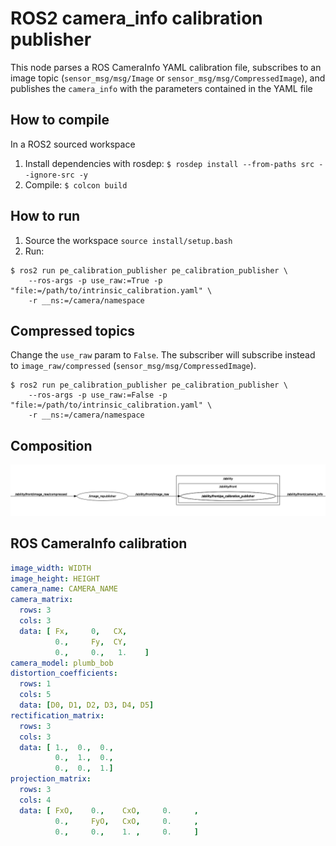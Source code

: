 # ROS2 camera_info calibration publisher

This node parses a ROS CameraInfo YAML calibration file, subscribes to an image topic (`sensor_msg/msg/Image` or `sensor_msg/msg/CompressedImage`), 
and publishes the `camera_info` with the parameters contained in the YAML file

## How to compile

In a ROS2 sourced workspace

1. Install dependencies with rosdep:
`$ rosdep install --from-paths src --ignore-src -y`
2. Compile:
`$ colcon build`

## How to run
1. Source the workspace `source install/setup.bash`
2. Run:
```
$ ros2 run pe_calibration_publisher pe_calibration_publisher \
    --ros-args -p use_raw:=True -p "file:=/path/to/intrinsic_calibration.yaml" \
    -r __ns:=/camera/namespace
```

## Compressed topics
Change the `use_raw` param to `False`. The subscriber will subscribe instead to `image_raw/compressed` (`sensor_msg/msg/CompressedImage`).

```
$ ros2 run pe_calibration_publisher pe_calibration_publisher \
    --ros-args -p use_raw:=False -p "file:=/path/to/intrinsic_calibration.yaml" \
    -r __ns:=/camera/namespace
```

## Composition

![CalibrationPublisher](./doc/nodes.png)

## ROS CameraInfo calibration

```yaml
image_width: WIDTH
image_height: HEIGHT
camera_name: CAMERA_NAME
camera_matrix:
  rows: 3
  cols: 3
  data: [ Fx,     0,   CX,
          0.,     Fy,  CY,
          0.,     0.,   1.    ]
camera_model: plumb_bob
distortion_coefficients:
  rows: 1
  cols: 5
  data: [D0, D1, D2, D3, D4, D5]
rectification_matrix:
  rows: 3
  cols: 3
  data: [ 1.,  0.,  0.,
          0.,  1.,  0.,
          0.,  0.,  1.]
projection_matrix:
  rows: 3
  cols: 4
  data: [ FxO,    0.,    CxO,     0.     ,
          0.,     FyO,   CxO,     0.     ,
          0.,     0.,    1. ,     0.     ]

```